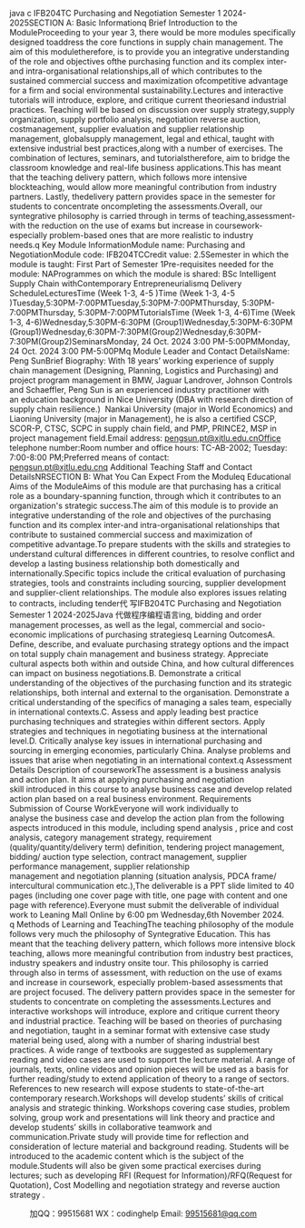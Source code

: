java c
IFB204TC
Purchasing and Negotiation
Semester 1
2024-2025SECTION A: Basic Informationq Brief Introduction to the ModuleProceeding to your year 3, there would be more modules specifically designed toaddress the core functions in supply chain management. The aim of this moduletherefore, is to provide you an integrative understanding of the role and objectives ofthe purchasing function and its complex inter- and intra-organisational relationships,all of which contributes to the sustained commercial success and maximization ofcompetitive advantage for a firm and social  environmental sustainability.Lectures and interactive tutorials will introduce, explore, and critique current theoriesand industrial practices. Teaching will be based on discussion over supply strategy,supply organization, supply portfolio analysis, negotiation  reverse auction, costmanagement, supplier evaluation and supplier relationship management, globalsupply management, legal and ethical, taught with extensive industrial best practices,along with a number of exercises. The combination of lectures, seminars, and tutorialstherefore, aim to bridge the classroom knowledge and real-life business applications.This has meant that the teaching delivery pattern, which follows more intensive blockteaching, would allow more meaningful contribution from industry partners. Lastly, thedelivery pattern provides space in the semester for students to concentrate oncompleting the assessments.Overall, our syntegrative philosophy is carried through in terms of teaching,assessment- with the reduction on the use of exams but increase in coursework-especially problem-based ones that are more realistic to industry needs.q Key Module InformationModule name: Purchasing and NegotiationModule code: IFB204TCCredit value: 2.5Semester in which the module is taught: First Part of Semester 1Pre-requisites needed for the module: NAProgrammes on which the module is shared: BSc Intelligent Supply Chain withContemporary Entrepreneurialismq Delivery ScheduleLecturesTime (Week 1-3, 4-5 )Time (Week 1-3, 4-5 )Tuesday,5:30PM-7:00PMTuesday,5:30PM-7:00PMThursday, 5:30PM-7:00PMThursday, 5:30PM-7:00PMTutorialsTime (Week 1-3, 4-6)Time (Week 1-3, 4-6)Wednesday,5:30PM-6:30PM (Group1)Wednesday,5:30PM-6:30PM (Group1)Wednesday,6:30PM-7:30PM(Group2)Wednesday,6:30PM-7:30PM(Group2)SeminarsMonday, 24 Oct. 2024 3:00 PM-5:00PMMonday, 24 Oct. 2024 3:00 PM-5:00PMq Module Leader and Contact DetailsName: Peng SunBrief Biography: With 18 years’ working experience of supply chain management (Designing, Planning, Logistics and Purchasing) and project  program management in BMW, Jaguar Landrover, Johnson Controls and Schaeffler, Peng Sun is an experienced industry practitioner with an education background in Nice University (DBA with research direction of supply chain resilience.)  Nankai University (major in World Economics) and Liaoning University (major in Management), he is also a certified CSCP, SCOR-P, CTSC, SCPC in supply chain field, and PMP, PRINCE2, MSP in project management field.Email address: pengsun.pt@xjtlu.edu.cnOffice telephone number:Room number and office hours: TC-AB-2002; Tuesday: 7:00-8:00 PM;Preferred means of contact: pengsun.pt@xjtlu.edu.cnq Additional Teaching Staff and Contact DetailsNRSECTION B: What You Can Expect From the Moduleq Educational Aims of the ModuleAims of this module are that purchasing has a critical role as a boundary-spanning function, through which it contributes to an organization's strategic success.The aim of this module is to provide an integrative understanding of the role and objectives of the purchasing function and its complex inter-and intra-organisational relationships that contribute to sustained commercial success and maximization of competitive advantage.To prepare students with the skills and strategies to understand cultural differences in different countries, to resolve conflict and develop a lasting business relationship both domestically and internationally.Specific topics include the critical evaluation of purchasing strategies, tools and constraints including sourcing, supplier development and supplier-client relationships. The module also explores issues relating to contracts, including tender代 写IFB204TC Purchasing and Negotiation Semester 1 2024-2025Java
代做程序编程语言ing, bidding and order management processes, as well as the legal, commercial and socio-economic implications of purchasing strategiesq Learning OutcomesA. Define, describe, and evaluate purchasing strategy options and the impact on total supply chain management and business strategy. Appreciate cultural aspects both within and outside China, and how cultural differences can impact on business negotiations.B. Demonstrate a critical understanding of the objectives of the purchasing function and its strategic relationships, both internal and external to the organisation. Demonstrate a critical understanding of the specifics of managing a sales team, especially in international contexts.C. Assess and apply leading best practice purchasing techniques and strategies within different sectors. Apply strategies and techniques in negotiating business at the international level.D. Critically analyse key issues in international purchasing and sourcing in emerging economies, particularly China. Analyse problems and issues that arise when negotiating in an international context.q Assessment Details
Description of courseworkThe assessment is a business analysis and action plan. It aims at applying purchasing and negotiation skill introduced in this course to analyse business case and develop related action plan based on a real business environment.
Requirements  Submission of Course WorkEveryone will work individually to analyse the business case and develop the action plan from the following aspects introduced in this module, including spend analysis , price and cost analysis, category management strategy, requirement (quality/quantity/delivery term) definition, tendering project management, bidding/ auction type selection, contract management, supplier performance management, supplier relationship management and negotiation planning (situation analysis, PDCA frame/ intercultural communication etc.),The deliverable is a PPT slide limited to 40 pages (including one cover page with title, one page with content and one page with reference).Everyone must submit the deliverable of individual work to Leaning Mall Online by 6:00 pm Wednesday,6th November 2024.
q Methods of Learning and TeachingThe teaching philosophy of the module follows very much the philosophy of Syntegrative Education. This has meant that the teaching delivery pattern, which follows more intensive block teaching, allows more meaningful contribution from industry best practices, industry speakers and industry onsite tour. This philosophy is carried through also in terms of assessment, with reduction on the use of exams and increase in coursework, especially problem-based assessments that are project focused. The delivery pattern provides space in the semester for students to concentrate on completing the assessments.Lectures and interactive workshops will introduce, explore and critique current theory and industrial practice. Teaching will be based on theories of purchasing and negotiation, taught in a seminar format with extensive case study material being used, along with a number of sharing industrial best practices. A wide range of textbooks are suggested as supplementary reading and video cases are used to support the lecture material. A range of journals, texts, online videos and opinion pieces will be used as a basis for further reading/study to extend application of theory to a range of sectors. References to new research will expose students to state-of-the-art contemporary research.Workshops will develop students’ skills of critical analysis and strategic thinking. Workshops covering case studies, problem solving, group work and presentations will link theory and practice and develop students’ skills in collaborative teamwork and communication.Private study will provide time for reflection and consideration of lecture material and background reading. Students will be introduced to the academic content which is the subject of the module.Students will also be given some practical exercises during lectures; such as developing RFI (Request for Information)/RFQ(Request for Quotation), Cost Modelling and negotiation strategy and reverse auction strategy .




         
加QQ：99515681  WX：codinghelp  Email: 99515681@qq.com
